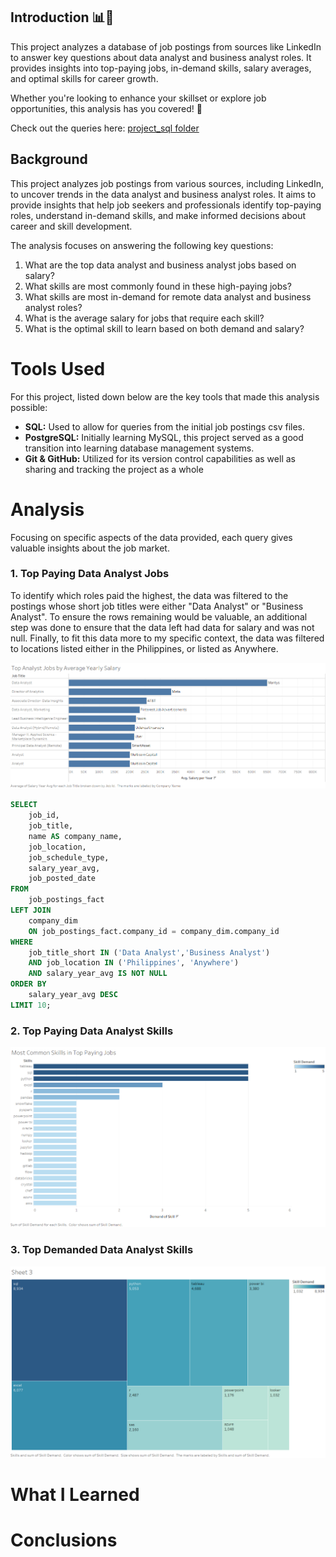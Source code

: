 ## Introduction 📊💼

This project analyzes a database of job postings from sources like LinkedIn to answer key questions about data analyst and business analyst roles. It provides insights into top-paying jobs, in-demand skills, salary averages, and optimal skills for career growth.

Whether you're looking to enhance your skillset or explore job opportunities, this analysis has you covered! 🚀

Check out the queries here: [project_sql folder](/project_sql)

## Background

This project analyzes job postings from various sources, including LinkedIn, to uncover trends in the data analyst and business analyst roles. It aims to provide insights that help job seekers and professionals identify top-paying roles, understand in-demand skills, and make informed decisions about career and skill development.

The analysis focuses on answering the following key questions:

1. What are the top data analyst and business analyst jobs based on salary?
2. What skills are most commonly found in these high-paying jobs?
3. What skills are most in-demand for remote data analyst and business analyst roles?
4. What is the average salary for jobs that require each skill?
5. What is the optimal skill to learn based on both demand and salary?

# Tools Used

For this project, listed down below are the key tools that made this analysis possible:

- **SQL:** Used to allow for queries from the initial job postings csv files.
- **PostgreSQL:** Initially learning MySQL, this project served as a good transition into learning database management systems.
- **Git & GitHub:** Utilized for its version control capabilities as well as sharing and tracking the project as a whole

# Analysis

Focusing on specific aspects of the data provided, each query gives valuable insights about the job market.

### 1. Top Paying Data Analyst Jobs

To identify which roles paid the highest, the data was filtered to the postings whose short job titles were either "Data Analyst" or "Business Analyst". To ensure the rows remaining would be valuable, an additional step was done to ensure that the data left had data for salary and was not null. Finally, to fit this data more to my specific context, the data was filtered to locations listed either in the Philippines, or listed as Anywhere.

![Alt Text](assets/query1_image.png)

```sql
SELECT
    job_id,
    job_title,
    name AS company_name,
    job_location,
    job_schedule_type,
    salary_year_avg,
    job_posted_date
FROM
    job_postings_fact
LEFT JOIN
    company_dim
    ON job_postings_fact.company_id = company_dim.company_id
WHERE
    job_title_short IN ('Data Analyst','Business Analyst')
    AND job_location IN ('Philippines', 'Anywhere')
    AND salary_year_avg IS NOT NULL
ORDER BY
    salary_year_avg DESC
LIMIT 10;
```

### 2. Top Paying Data Analyst Skills

![Alt Text](assets/query2_image.png)

### 3. Top Demanded Data Analyst Skills

![Alt Text](assets/query3_image.png)

# What I Learned

# Conclusions
